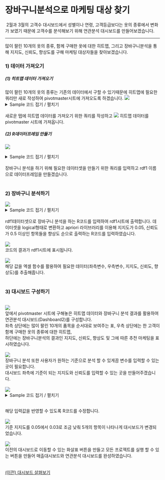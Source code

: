 
# 장바구니분석으로 마케팅 대상 찾기


&nbsp;2월과 3월의 고객수 대시보드에서 성별이나 연령, 고객등급보다는 옷의 종류에서 변화가 보였기 때문에 고객수를 분석해보기 위해 연관분석 대시보드를 만들어보겠습니다.

---

많이 팔린 10개의 옷의 종류, 함께 구매한 옷에 대한 히트맵, 그리고 장바구니분석을 통해 지지도, 신뢰도, 향상도를 구해 마케팅 대상자들을 찾아보겠습니다.

<h3>1) 데이터 가져오기</h3>
<h5>(1) 히트맵 데이터 가져오기</h5>
많이 팔린 10개의 옷의 종류는 기존의 데이터에서 구할 수 있기때문에 히트맵에 필요한 쿼리만 새로 작성하여 pivotmaster시트에 가져오도록 하겠습니다.
<img src="https://user-images.githubusercontent.com/57983744/204942655-42309db2-3782-4dc8-a2a4-61d3d2820d31.png">
<br>
<details>
<summary> Sample 코드 접기 / 펼치기 </summary>

<pre>
  SELECT ITEM
      , COUNT(DISTINCT CASE WHEN CUST_ID IN (SELECT CUST_ID FROM crm_mart_hj.sample WHERE ITEM = 'ACC' GROUP BY CUST_ID) THEN CUST_ID ELSE NULL END) AS ACC
      , COUNT(DISTINCT CASE WHEN CUST_ID IN (SELECT CUST_ID FROM crm_mart_hj.sample WHERE ITEM = '기타' GROUP BY CUST_ID) THEN CUST_ID ELSE NULL END) AS 기타
      , COUNT(DISTINCT CASE WHEN CUST_ID IN (SELECT CUST_ID FROM crm_mart_hj.sample WHERE ITEM = '다운' GROUP BY CUST_ID) THEN CUST_ID ELSE NULL END) AS 다운
      , COUNT(DISTINCT CASE WHEN CUST_ID IN (SELECT CUST_ID FROM crm_mart_hj.sample WHERE ITEM = '데님' GROUP BY CUST_ID) THEN CUST_ID ELSE NULL END) AS 데님
      , COUNT(DISTINCT CASE WHEN CUST_ID IN (SELECT CUST_ID FROM crm_mart_hj.sample WHERE ITEM = '바지' GROUP BY CUST_ID) THEN CUST_ID ELSE NULL END) AS 바지
      , COUNT(DISTINCT CASE WHEN CUST_ID IN (SELECT CUST_ID FROM crm_mart_hj.sample WHERE ITEM = '반바지' GROUP BY CUST_ID) THEN CUST_ID ELSE NULL END) AS 반바지
      , COUNT(DISTINCT CASE WHEN CUST_ID IN (SELECT CUST_ID FROM crm_mart_hj.sample WHERE ITEM = '블라우스' GROUP BY CUST_ID) THEN CUST_ID ELSE NULL END) AS 블라우스
      , COUNT(DISTINCT CASE WHEN CUST_ID IN (SELECT CUST_ID FROM crm_mart_hj.sample WHERE ITEM = '스웨터' GROUP BY CUST_ID) THEN CUST_ID ELSE NULL END) AS 스웨터
      , COUNT(DISTINCT CASE WHEN CUST_ID IN (SELECT CUST_ID FROM crm_mart_hj.sample WHERE ITEM = '우븐셔츠' GROUP BY CUST_ID) THEN CUST_ID ELSE NULL END) AS 우븐셔츠
      , COUNT(DISTINCT CASE WHEN CUST_ID IN (SELECT CUST_ID FROM crm_mart_hj.sample WHERE ITEM = '우븐조끼' GROUP BY CUST_ID) THEN CUST_ID ELSE NULL END) AS 우븐조끼
      , COUNT(DISTINCT CASE WHEN CUST_ID IN (SELECT CUST_ID FROM crm_mart_hj.sample WHERE ITEM = '원피스' GROUP BY CUST_ID) THEN CUST_ID ELSE NULL END) AS 원피스
      , COUNT(DISTINCT CASE WHEN CUST_ID IN (SELECT CUST_ID FROM crm_mart_hj.sample WHERE ITEM = '자켓' GROUP BY CUST_ID) THEN CUST_ID ELSE NULL END) AS 자켓
      , COUNT(DISTINCT CASE WHEN CUST_ID IN (SELECT CUST_ID FROM crm_mart_hj.sample WHERE ITEM = '점퍼' GROUP BY CUST_ID) THEN CUST_ID ELSE NULL END) AS 점퍼
      , COUNT(DISTINCT CASE WHEN CUST_ID IN (SELECT CUST_ID FROM crm_mart_hj.sample WHERE ITEM = '코트' GROUP BY CUST_ID) THEN CUST_ID ELSE NULL END) AS 코트
      , COUNT(DISTINCT CASE WHEN CUST_ID IN (SELECT CUST_ID FROM crm_mart_hj.sample WHERE ITEM = '특종' GROUP BY CUST_ID) THEN CUST_ID ELSE NULL END) AS 특종
      , COUNT(DISTINCT CASE WHEN CUST_ID IN (SELECT CUST_ID FROM crm_mart_hj.sample WHERE ITEM = '티셔츠' GROUP BY CUST_ID) THEN CUST_ID ELSE NULL END) AS 티셔츠
   FROM crm_mart_hj.sample
  where 1=1
 [and GENDER in ($$pivotmaster!B1$$)]
 [and AGE in ($$pivotmaster!C1$$)]
 [and GRADE in ($$pivotmaster!D1$$)]
 [and ITEM in ($$pivotmaster!E1$$)]
 [and SALE_DT in ($$pivotmaster!F1$$)]
  GROUP BY ITEM
</pre>

</details><br>
새로운 탭에 히트맵 데이터를 가져오기 위한 쿼리를 작성하고 
<img src="https://user-images.githubusercontent.com/57983744/204942658-122d1cbf-eb1c-4edc-b34d-66d0b59e4a59.png">
히트맵 데이터를 pivotmaster 시트에 가져옵니다.
<h5>(2) R데이터프레임 만들기</h5>

<img src="https://user-images.githubusercontent.com/57983744/204942659-9b2f796b-859f-4235-aae9-3aec537498e0.png"><br>
<details>
<summary> Sample 코드 접기 / 펼치기 </summary>

<pre>
  SELECT CUST_ID
     , MAX(CASE WHEN ITEM = '다운' THEN 1 ELSE 0 END) AS '다운' 
     , MAX(CASE WHEN ITEM = '데님' THEN 1 ELSE 0 END) AS '데님' 
     , MAX(CASE WHEN ITEM = '바지' THEN 1 ELSE 0 END) AS '바지' 
     , MAX(CASE WHEN ITEM = '반바지' THEN 1 ELSE 0 END) AS '반바지' 
     , MAX(CASE WHEN ITEM = '블라우스' THEN 1 ELSE 0 END) AS '블라우스' 
     , MAX(CASE WHEN ITEM = '스웨터' THEN 1 ELSE 0 END) AS '스웨터' 
     , MAX(CASE WHEN ITEM = '우븐셔츠' THEN 1 ELSE 0 END) AS '우븐셔츠' 
     , MAX(CASE WHEN ITEM = '우븐조끼' THEN 1 ELSE 0 END) AS '우븐조끼' 
     , MAX(CASE WHEN ITEM = '원피스' THEN 1 ELSE 0 END) AS '원피스' 
     , MAX(CASE WHEN ITEM = '자켓' THEN 1 ELSE 0 END) AS '자켓' 
     , MAX(CASE WHEN ITEM = '점퍼' THEN 1 ELSE 0 END) AS '점퍼' 
     , MAX(CASE WHEN ITEM = '코트' THEN 1 ELSE 0 END) AS '코트' 
     , MAX(CASE WHEN ITEM = '특종' THEN 1 ELSE 0 END) AS '특종' 
     , MAX(CASE WHEN ITEM = '티셔츠' THEN 1 ELSE 0 END) AS '티셔츠' 
     , MAX(CASE WHEN ITEM = 'ACC' THEN 1 ELSE 0 END) AS 'ACC' 
     , MAX(CASE WHEN ITEM = '기타' THEN 1 ELSE 0 END) AS '기타' 
  FROM crm_mart_hj.sample
WHERE 1=1
 [and GENDER in ($$pivotmaster!B1$$)]
 [and AGE in ($$pivotmaster!C1$$)]
 [and GRADE in ($$pivotmaster!D1$$)]
 [and ITEM in ($$pivotmaster!E1$$)]
 [and SALE_DT in ($$pivotmaster!F1$$)]
 GROUP BY CUST_ID
</pre>

</details><br>
장바구니 분석을 하기 위해 필요한 데이터셋을 만들기 위한 쿼리를 입력하고 rdf1 이름으로 데이터프레임을 만들겠습니다.<br>
<br>
<h3>2) 장바구니 분석하기</h3>
<img src="https://user-images.githubusercontent.com/57983744/204942663-37b81379-9a2f-4172-ad1b-21f46faef1f6.png"><br>
<details>
<summary> Sample 코드 접기 / 펼치기 </summary>

<pre>
library(arules)
rdf1$CUST_ID<-NULL
rdf1$AUTOSEQ<-NULL
dat<-as.data.frame(sapply(rdf1,as.logical))
dat<-as(dat,"transactions")
rule<-apriori(dat,control=list(verbos=F),parameter=list(support  0.05, confidence = 0.5, minlen=2))
rule<-sort(rule,by='lift')
result<-inspect(rule)
</pre>

</details><br>
rdf1데이터셋으로 장바구니 분석을 하는 R코드를 입력하여 rdf1시트에 출력합니다.
데이터셋을 logical형태로 변환하고 apriori 라이브러리를 이용해 지지도가 0.05, 신뢰도가 0.5 이상인 항목들을 향상도 순으로 출력하는 R코드를 입력하였습니다.
<br><br>
<img src="https://user-images.githubusercontent.com/57983744/204942665-484aff6b-675d-4028-b276-96f54371270b.png">
<br>
코드의 결과가 rdf1시트에 표시됩니다.
<br><br>
<img src="https://user-images.githubusercontent.com/57983744/204942667-35419e1a-34a2-4fe7-a39a-8b309ce863ec.png">
<br>
해당 값을 엑셀 함수를 활용하여 필요한 데이터(좌측변수, 우측변수, 지지도, 신뢰도, 향상도)를 추출해줍니다.
<br><br>
<h3>3) 대시보드 구성하기</h3>
<br>
<img src="https://user-images.githubusercontent.com/57983744/204942668-cdc203ff-4168-4d81-b076-685c1c848707.png">
<br>
앞에서 pivotmaster 시트에 구해놓은 히트맵 데이터와 장바구니 분석 결과를 활용하여 연관분석 대시보드(Dashboard2)를 구성합니다.<br>
좌측 상단에는 많이 팔린 10개의 품목을 순서대로 보여주는 표, 우측 상단에는 한 고객이 함께 구매한 옷의 종류에 대한 히트맵, <br>하단에는 장바구니분석의 결과인 지지도, 신뢰도, 향상도 및 그에 따른 추천 마케팅을 표시하였습니다.
<br><br>
<img src="https://user-images.githubusercontent.com/57983744/204942670-bfb991b7-c543-4711-b884-4e78e73c8615.png">
<br>
장바구니 분석 또한 사용자가 원하는 기준으로 분석 할 수 있게끔 변수를 입력할 수 있는 곳이 필요합니다.<br>대시보드 좌측에 기준이 되는 지지도와 신뢰도를 입력할 수 있는 곳을 만들어주겠습니다. 
<br><br>
<img src="https://user-images.githubusercontent.com/57983744/204942673-f30b064d-4dd8-4879-8d27-8aed26f5715d.png">
<br>
<details>
<summary> Sample 코드 접기 / 펼치기 </summary>

<pre>
library(arules)
rdf1$CUST_ID<-NULL
rdf1$AUTOSEQ<-NULL
dat<-as.data.frame(sapply(rdf1,as.logical))
dat<-as(dat,"transactions")
rule<-apriori(dat,control=list(verbos=F),parameter=list(support = [[##Dashboard2!C27##]], confidence = [[##Dashboard2!C29##]],minlen=2))
rule<-sort(rule,by='lift')
result<-inspect(rule)
</pre>

</details><br>

해당 입력값을 반영할 수 있도록 R코드를 수정합니다.<br><br>
<img src="https://user-images.githubusercontent.com/57983744/204942675-9163b5a4-4418-4a10-b267-3f5796c1093b.png">
<br>
기준 지지도를 0.05에서 0.03로 조금 낮춰 5개의 항목이 나타나게 대시보드가 변경되었습니다.
<br><br>
<img src="https://user-images.githubusercontent.com/57983744/204942678-a0bb5f4c-1fb6-4d17-b7fc-2e0e2ffe3407.png">
<br>
이전의 대시보드로 이동할 수 있는 화살표 버튼을 만들고 모든 프로젝트를 실행 할 수 있는 버튼을 만들어 매출대시보드와 연관분석 대시보드를 완성하였습니다.
<br><br><br>
<a href="/XLIG/2.사용자매뉴얼/3.데이터 분석 해보기/2.대시보드 살펴보기/">(이전) 대시보드 살펴보기</a>